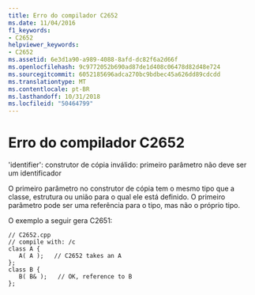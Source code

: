 ```yaml
---
title: Erro do compilador C2652
ms.date: 11/04/2016
f1_keywords:
- C2652
helpviewer_keywords:
- C2652
ms.assetid: 6e3d1a90-a989-4088-8afd-dc82f6a2d66f
ms.openlocfilehash: 9c9772052b690ad87de1d408c06478d82d48e724
ms.sourcegitcommit: 6052185696adca270bc9bdbec45a626dd89cdcdd
ms.translationtype: MT
ms.contentlocale: pt-BR
ms.lasthandoff: 10/31/2018
ms.locfileid: "50464799"
---
```

# <a name="compiler-error-c2652"></a>Erro do compilador C2652

'identifier': construtor de cópia inválido: primeiro parâmetro não deve ser um identificador

O primeiro parâmetro no construtor de cópia tem o mesmo tipo que a classe, estrutura ou união para o qual ele está definido. O primeiro parâmetro pode ser uma referência para o tipo, mas não o próprio tipo.

O exemplo a seguir gera C2651:

```
// C2652.cpp
// compile with: /c
class A {
   A( A );   // C2652 takes an A
};
class B {
   B( B& );   // OK, reference to B
};
```